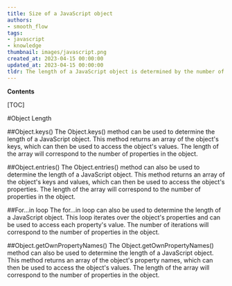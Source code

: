```yaml
---
title: Size of a JavaScript object
authors:
- smooth_flow
tags:
- javascript
- knowledge
thumbnail: images/javascript.png
created_at: 2023-04-15 00:00:00
updated_at: 2023-04-15 00:00:00
tldr: The length of a JavaScript object is determined by the number of its own enumerable properties.
---
```


**Contents**

[TOC]

#Object Length

##Object.keys()
The Object.keys() method can be used to determine the length of a JavaScript object. This method returns an array of the object's keys, which can then be used to access the object's values. The length of the array will correspond to the number of properties in the object.

##Object.entries()
The Object.entries() method can also be used to determine the length of a JavaScript object. This method returns an array of the object's keys and values, which can then be used to access the object's properties. The length of the array will correspond to the number of properties in the object.

##For...in loop
The for...in loop can also be used to determine the length of a JavaScript object. This loop iterates over the object's properties and can be used to access each property's value. The number of iterations will correspond to the number of properties in the object.

##Object.getOwnPropertyNames()
The Object.getOwnPropertyNames() method can also be used to determine the length of a JavaScript object. This method returns an array of the object's property names, which can then be used to access the object's values. The length of the array will correspond to the number of properties in the object.
